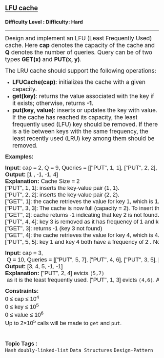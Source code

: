 <h2><a href="https://www.geeksforgeeks.org/problems/lfu-cache-1665050355/1?page=9&difficulty=Hard&sortBy=submissions">LFU cache</a></h2><h3>Difficulty Level : Difficulty: Hard</h3><hr><div class="problems_problem_content__Xm_eO"><p dir="ltr"><span style="font-size: 14pt;">Design and implement an LFU (Least Frequently Used) cache. Here <strong>cap</strong> denotes the capacity of the cache and <strong>Q</strong> denotes the number of queries. Query can be of two types <strong>GET(x)</strong> and <strong>PUT(x, y)</strong>.&nbsp;</span></p>
<p dir="ltr"><span style="font-size: 14pt;">The LRU cache should support the following operations:</span></p>
<ul>
<li dir="ltr"><span style="font-size: 14pt;"><strong>LFUCache(cap)</strong>: initializes the cache with a given capacity.</span></li>
<li dir="ltr"><span style="font-size: 14pt;"><strong>get(key)</strong>: returns the value associated with the key if it exists; otherwise, returns <strong>-1</strong>.</span></li>
<li dir="ltr"><span style="font-size: 14pt;"><strong>put(key, value)</strong>: inserts or updates the key with value. If the cache has reached its capacity, the least frequently used (LFU) key should be removed. If there is a tie between keys with the same frequency, the least recently used (LRU) key among them should be removed.</span></li>
</ul>
<p><span style="font-size: 14pt; font-family: arial, helvetica, sans-serif;"><strong>Examples:</strong></span></p>
<pre><span style="font-size: 14pt; font-family: arial, helvetica, sans-serif;"><strong style="font-family: arial, helvetica, sans-serif; font-size: 14pt;">Input: </strong><span style="font-family: arial, helvetica, sans-serif; font-size: 14pt;">cap = 2, Q = 9, Queries = [["PUT", 1, 1], ["PUT", 2, 2], ["GET", 1], ["PUT", 3, 3], ["GET", 2], ["PUT", 4, 4], ["GET", 3], ["GET", 4], ["PUT", 5, 5]]<br></span><strong style="font-family: arial, helvetica, sans-serif; font-size: 14pt;">Output: </strong><span style="font-family: arial, helvetica, sans-serif;"><span style="font-size: 18.6667px;">[1 , -1, -1, 4]</span></span><strong style="font-family: arial, helvetica, sans-serif; font-size: 14pt;"><br>Explanation: </strong><span style="font-family: arial, helvetica, sans-serif;"><span style="font-size: 18.6667px;">Cache Size = 2</span></span><strong style="font-family: arial, helvetica, sans-serif; font-size: 14pt;"><br></strong></span><span style="font-size: 14pt; font-family: arial, helvetica, sans-serif;"><span style="font-family: arial, helvetica, sans-serif; font-size: 14pt;">["PUT", 1, 1]: inserts the key-value pair (1, 1).
["PUT", 2, 2]: inserts the key-value pair (2, 2).
["GET", 1]: the cache retrieves the value for key 1, which is 1. After accessing key 1, its frequency increases to 2.
["PUT", 3, 3]: The cache is now full (capacity = 2). To insert the new key-value pair (3, 3), the least frequently used key must be removed. key 2 have a frequency of 1. As a result, key 2 (the least recently accessed key) is removed and key-value pair (3, 3) is inserted with frequency 1.
["GET", 2]: cache returns -1 indicating that key 2 is not found.
["PUT", 4, 4]: key 3 is removed as it has frequency of 1 and key-value pair (4, 4) is inserted with frequency 1.
["GET", 3]: returns -1 (key 3 not found)
["GET", 4]: the cache retrieves the value for key 4, which is 4. After accessing key 4, its frequency increases to 2.
["PUT", 5, 5]: key 1 and key 4 both have a frequency of 2 . Now, key 1 will be removed as key 4 is most recently used and key-value pair (5, 5) is inserted with frequency 1.</span></span></pre>
<pre><span style="font-size: 14pt; font-family: arial, helvetica, sans-serif;"><strong style="font-family: arial, helvetica, sans-serif; font-size: 14pt;">Input: </strong><span style="font-family: arial, helvetica, sans-serif;"><span style="font-size: 14pt;">cap = </span></span><code style="font-family: arial, helvetica, sans-serif; font-size: 14pt;">3,</code> <span style="font-family: arial, helvetica, sans-serif;"><span style="font-size: 14pt;">Q = 10, Queries = [["PUT", 5, 7], ["PUT", 4, 6], ["PUT", 3, 5], ["PUT", 2, 4], ["PUT", 1, 3], ["GET", 1], ["GET", 2], ["GET", 3], ["GET", 4], ["GET", 5]]<br></span></span><strong style="font-family: arial, helvetica, sans-serif; font-size: 14pt;">Output: </strong><span style="font-family: arial, helvetica, sans-serif;"><span style="font-size: 14pt;">[3, 4, 5, -1, -1]<br></span></span><strong style="font-family: arial, helvetica, sans-serif; font-size: 14pt;">Explanation: </strong><span style="font-size: 18.6667px;">["PUT", 2, 4]</span><span style="font-weight: 400;">&nbsp;evicts&nbsp;<code>(5,7)</code> as it is the least frequently used. ["PUT", 1, 3] </span><span style="font-weight: 400;">evicts&nbsp;<code>(4,6)</code>. </span><span style="font-weight: 400;">After all operations, the cache contains keys&nbsp;</span><code style="font-weight: 400;">1</code><span style="font-weight: 400;">,&nbsp;</span><code style="font-weight: 400;">2</code><span style="font-weight: 400;">, and&nbsp;</span><code style="font-weight: 400;">3</code><span style="font-weight: 400;">.</span></span></pre>
<p><span style="font-size: 14pt; font-family: arial, helvetica, sans-serif;"><strong>Constraints:<br></strong><span class="katex-html" aria-hidden="true"><span class="base"><span class="mord">0 </span><span class="mrel">≤ </span></span><span class="base"><span class="mord text"><span class="mord">cap </span></span><span class="mrel">≤ </span></span><span class="base"><span class="mord">1</span><span class="mord"><span class="mord">0<sup>4</sup></span><span class="msupsub"><span class="vlist-t"><span class="vlist-r"><span class="vlist"><span class="sizing reset-size6 size3 mtight"><span class="mord mtight"><br><span class="katex-html" aria-hidden="true"><span class="base"><span class="mord">0 </span><span class="mrel">≤ </span></span><span class="base"><span class="mord text"><span class="mord">key </span></span><span class="mrel">≤ </span></span><span class="base"><span class="mord">1</span><span class="mord"><span class="mord">0<sup>5</sup></span></span></span></span><span class="katex-mathml"><br></span><span class="katex-html" aria-hidden="true"><span class="base"><span class="mord">0 </span><span class="mrel">≤ </span></span><span class="base"><span class="mord text"><span class="mord">value </span></span><span class="mrel">≤ </span></span><span class="base"><span class="mord">1</span><span class="mord"><span class="mord">0<sup>6</sup></span><span class="msupsub"><span class="vlist-t"><span class="vlist-r"><span class="vlist"><span class="sizing reset-size6 size3 mtight"><span class="mord mtight"><br></span></span></span></span></span></span></span></span></span>Up to <span class="katex"><span class="katex-html" aria-hidden="true"><span class="base"><span class="mord">2</span><span class="mbin">×</span></span><span class="base"><span class="mord">1</span><span class="mord"><span class="mord">0<sup>5</sup></span></span></span></span></span>&nbsp;calls will be made to&nbsp;<code>get</code>&nbsp;and&nbsp;<code>put</code>.</span></span></span></span></span></span></span></span></span></span></p></div><br><p><span style=font-size:18px><strong>Topic Tags : </strong><br><code>Hash</code>&nbsp;<code>doubly-linked-list</code>&nbsp;<code>Data Structures</code>&nbsp;<code>Design-Pattern</code>&nbsp;